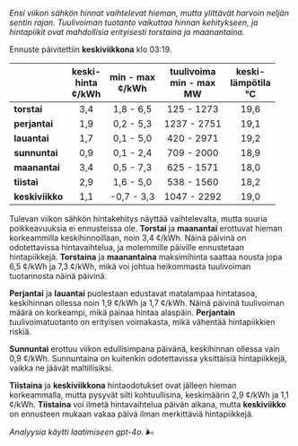 *Ensi viikon sähkön hinnat vaihtelevat hieman, mutta ylittävät harvoin neljän sentin rajan. Tuulivoiman tuotanto vaikuttaa hinnan kehitykseen, ja hintapiikit ovat mahdollisia erityisesti torstaina ja maanantaina.*

Ennuste päivitettiin **keskiviikkona** klo 03:19.

|              | keski-<br>hinta<br>¢/kWh | min - max<br>¢/kWh | tuulivoima<br>min - max<br>MW | keski-<br>lämpötila<br>°C |
|:-------------|:----------------:|:----------------:|:-------------:|:-------------:|
| **torstai**  |        3,4       |      1,8 - 6,5   |     125 - 1273     |     19,6     |
| **perjantai**|        1,9       |      0,2 - 5,3   |    1237 - 2751     |     19,1     |
| **lauantai** |        1,7       |      0,1 - 5,0   |     420 - 2971     |     19,2     |
| **sunnuntai**|        0,9       |      0,1 - 2,4   |     709 - 2000     |     18,9     |
| **maanantai**|        3,4       |      0,5 - 7,3   |     625 - 1571     |     18,0     |
| **tiistai**  |        2,9       |      1,6 - 5,0   |     538 - 1560     |     18,2     |
| **keskiviikko**|      1,1       |     -0,7 - 3,3   |    1047 - 2292     |     19,0     |

Tulevan viikon sähkön hintakehitys näyttää vaihtelevalta, mutta suuria poikkeavuuksia ei ennusteissa ole. **Torstai** ja **maanantai** erottuvat hieman korkeammilla keskihinnoillaan, noin 3,4 ¢/kWh. Näinä päivinä on odotettavissa hintavaihtelua, ja molemmille päiville ennustetaan hintapiikkejä. **Torstaina** ja **maanantaina** maksimihinta saattaa nousta jopa 6,5 ¢/kWh ja 7,3 ¢/kWh, mikä voi johtua heikommasta tuulivoiman tuotannosta näinä päivinä.

**Perjantai** ja **lauantai** puolestaan edustavat matalampaa hintatasoa, keskihinnan ollessa noin 1,9 ¢/kWh ja 1,7 ¢/kWh. Näinä päivinä tuulivoiman määrä on korkeampi, mikä painaa hintaa alaspäin. **Perjantain** tuulivoimatuotanto on erityisen voimakasta, mikä vähentää hintapiikkien riskiä.

**Sunnuntai** erottuu viikon edullisimpana päivänä, keskihinnan ollessa vain 0,9 ¢/kWh. Sunnuntaina on kuitenkin odotettavissa yksittäisiä hintapiikkejä, vaikka ne jäävät maltillisiksi.

**Tiistaina** ja **keskiviikkona** hintaodotukset ovat jälleen hieman korkeammalla, mutta pysyvät silti kohtuullisina, keskimäärin 2,9 ¢/kWh ja 1,1 ¢/kWh. **Tiistaina** voi ilmetä hintavaihtelua päivän aikana, mutta **keskiviikko** on ennusteen mukaan vakaa päivä ilman merkittäviä hintapiikkejä.

*Analyysia käytti laatimiseen gpt-4o.* 🌬️
